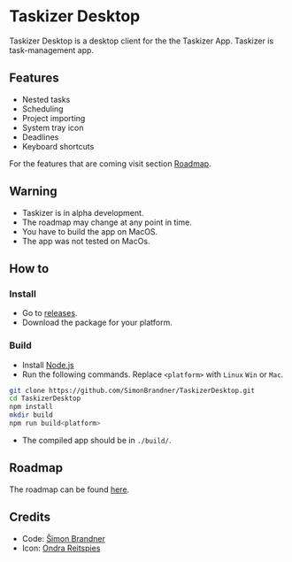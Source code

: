 # Taskizer Desktop

Taskizer Desktop is a desktop client for the the Taskizer App. Taskizer is task-management app.

## Features

+ Nested tasks
+ Scheduling
+ Project importing
+ System tray icon
+ Deadlines
+ Keyboard shortcuts

For the features that are coming visit section [Roadmap](#Roadmap).

## Warning

+ Taskizer is in alpha development.
+ The roadmap may change at any point in time.
+ You have to build the app on MacOS.
+ The app was not tested on MacOs.

## How to

### Install

+ Go to [releases](https://github.com/SimonBrandner/TaskizerDesktop/releases).
+ Download the package for your platform.

### Build

+ Install [Node.js](https://nodejs.org/)
+ Run the following commands. Replace `<platform>` with `Linux` `Win` or `Mac`.

``` bash
git clone https://github.com/SimonBrandner/TaskizerDesktop.git
cd TaskizerDesktop
npm install
mkdir build
npm run build<platform>
```

+ The compiled app should be in `./build/`.

## Roadmap

The roadmap can be found [here](https://github.com/users/SimonBrandner/projects/2).

## Credits

+ Code: [Šimon Brandner](https://github.com/users/SimonBrandner)
+ Icon: [Ondra Reitspies](https://github.com/OReitspies)
